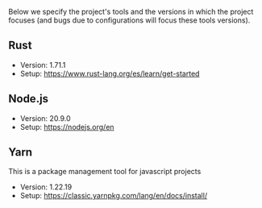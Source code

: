 Below we specify the project's tools and the versions in which the project focuses (and bugs due to configurations will focus these tools versions).

## Rust
- Version: 1.71.1
- Setup: https://www.rust-lang.org/es/learn/get-started

## Node.js
- Version: 20.9.0
- Setup: https://nodejs.org/en

## Yarn
This is a package management tool for javascript projects

- Version: 1.22.19
- Setup: https://classic.yarnpkg.com/lang/en/docs/install/

